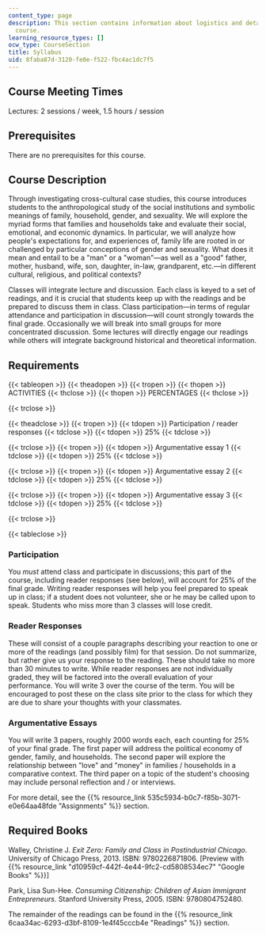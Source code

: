 ```yaml
---
content_type: page
description: This section contains information about logistics and details about the
  course.
learning_resource_types: []
ocw_type: CourseSection
title: Syllabus
uid: 8faba87d-3120-fe0e-f522-fbc4ac1dc7f5
---
```


Course Meeting Times
--------------------

Lectures: 2 sessions / week, 1.5 hours / session

Prerequisites
-------------

There are no prerequisites for this course.

Course Description
------------------

Through investigating cross-cultural case studies, this course introduces students to the anthropological study of the social institutions and symbolic meanings of family, household, gender, and sexuality. We will explore the myriad forms that families and households take and evaluate their social, emotional, and economic dynamics. In particular, we will analyze how people's expectations for, and experiences of, family life are rooted in or challenged by particular conceptions of gender and sexuality. What does it mean and entail to be a "man" or a "woman"—as well as a "good" father, mother, husband, wife, son, daughter, in-law, grandparent, etc.—in different cultural, religious, and political contexts?

Classes will integrate lecture and discussion. Each class is keyed to a set of readings, and it is crucial that students keep up with the readings and be prepared to discuss them in class. Class participation—in terms of regular attendance and participation in discussion—will count strongly towards the final grade. Occasionally we will break into small groups for more concentrated discussion. Some lectures will directly engage our readings while others will integrate background historical and theoretical information.

Requirements
------------

{{< tableopen >}}
{{< theadopen >}}
{{< tropen >}}
{{< thopen >}}
ACTIVITIES
{{< thclose >}}
{{< thopen >}}
PERCENTAGES
{{< thclose >}}

{{< trclose >}}

{{< theadclose >}}
{{< tropen >}}
{{< tdopen >}}
Participation / reader responses
{{< tdclose >}}
{{< tdopen >}}
25%
{{< tdclose >}}

{{< trclose >}}
{{< tropen >}}
{{< tdopen >}}
Argumentative essay 1
{{< tdclose >}}
{{< tdopen >}}
25%
{{< tdclose >}}

{{< trclose >}}
{{< tropen >}}
{{< tdopen >}}
Argumentative essay 2
{{< tdclose >}}
{{< tdopen >}}
25%
{{< tdclose >}}

{{< trclose >}}
{{< tropen >}}
{{< tdopen >}}
Argumentative essay 3
{{< tdclose >}}
{{< tdopen >}}
25%
{{< tdclose >}}

{{< trclose >}}

{{< tableclose >}}

### Participation

You _must_ attend class and participate in discussions; this part of the course, including reader responses (see below), will account for 25% of the final grade. Writing reader responses will help you feel prepared to speak up in class; if a student does not volunteer, she or he may be called upon to speak. Students who miss more than 3 classes will lose credit.

### Reader Responses

These will consist of a couple paragraphs describing your reaction to one or more of the readings (and possibly film) for that session. Do not summarize, but rather give us your response to the reading. These should take no more than 30 minutes to write. While reader responses are not individually graded, they will be factored into the overall evaluation of your performance. You will write 3 over the course of the term. You will be encouraged to post these on the class site prior to the class for which they are due to share your thoughts with your classmates.

### Argumentative Essays

You will write 3 papers, roughly 2000 words each, each counting for 25% of your final grade. The first paper will address the political economy of gender, family, and households. The second paper will explore the relationship between "love" and "money" in families / households in a comparative context. The third paper on a topic of the student's choosing may include personal reflection and / or interviews.

For more detail, see the {{% resource_link 535c5934-b0c7-f85b-3071-e0e64aa48fde "Assignments" %}} section.

Required Books
--------------

Walley, Christine J. _Exit Zero: Family and Class in Postindustrial Chicago_. University of Chicago Press, 2013. ISBN: 9780226871806. \[Preview with {{% resource_link "d10959cf-442f-4e44-9fc2-cd5808534ec7" "Google Books" %}}\]

Park, Lisa Sun-Hee. _Consuming Citizenship: Children of Asian Immigrant Entrepreneurs_. Stanford University Press, 2005. ISBN: 9780804752480.

The remainder of the readings can be found in the {{% resource_link 6caa34ac-6293-d3bf-8109-1e4f45cccb4e "Readings" %}} section.